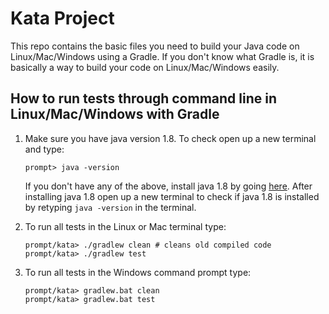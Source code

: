 # Kata Project

This repo contains the basic files you need to build your Java code on 
Linux/Mac/Windows using a Gradle. If you don't know what Gradle is, it is 
basically a way to build your code on Linux/Mac/Windows easily. 

## How to run tests through command line in Linux/Mac/Windows with Gradle

1. Make sure you have java version 1.8. To check open up a new 
   terminal and type:
   ```  
   prompt> java -version
   ```  
   If you don't have any of the above, install java 1.8 by going [
   here](http://www.oracle.com/technetwork/java/javase/downloads/jdk8-downloads-2133151.html). 
   After installing java 1.8 open up a new terminal to check if java 1.8 is 
   installed by retyping `java -version` in the terminal.

2. To run all tests in the Linux or Mac terminal type: 
   ```
   prompt/kata> ./gradlew clean # cleans old compiled code
   prompt/kata> ./gradlew test
   ```

3. To run all tests in the Windows command prompt type:
   ```
   prompt/kata> gradlew.bat clean 
   prompt/kata> gradlew.bat test
   ```